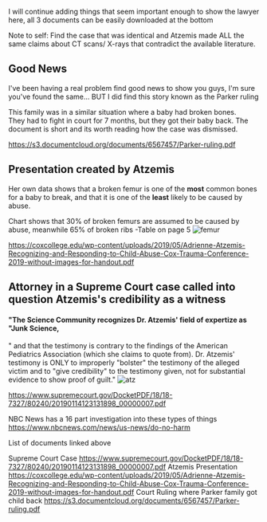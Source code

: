 I will continue adding things that seem important enough to show the lawyer here, all 3 documents can be easily downloaded at the bottom


Note to self:  Find the case that was identical and Atzemis made ALL the same claims about CT scans/ X-rays that contradict the available literature.
## Good News

I've been having a real problem find good news to show you guys, I'm sure you've found the same... 
BUT I did find this story known as the Parker ruling

This family was in a similar situation where a baby had broken bones.  
They had to fight in court for 7 months, but they got their baby back.  The document is short and its worth reading how the case was dismissed.  

https://s3.documentcloud.org/documents/6567457/Parker-ruling.pdf

## Presentation created by Atzemis ###

 Her own data shows that a broken femur is one of the **most** common bones for a baby to break, and that it is one of the **least** likely to be caused by abuse.  

 Chart shows that 30% of broken femurs are assumed to be caused by abuse, meanwhile 65% of broken ribs -Table on page 5
 ![femur](https://github.com/senorblasto/Family/assets/15737644/26cc5404-9836-496c-b9dd-fce6e6247f87)


https://coxcollege.edu/wp-content/uploads/2019/05/Adrienne-Atzemis-Recognizing-and-Responding-to-Child-Abuse-Cox-Trauma-Conference-2019-without-images-for-handout.pdf


## Attorney in a Supreme Court case called into question Atzemis's credibility as a witness

#### "The Science Community recognizes **Dr. Atzemis'** field of expertize as "Junk Science,
" and that the testimony is contrary to the findings of the American Pediatrics Association (which she claims to quote from). Dr. Atzemis' testimony is ONLY to improperly "bolster" the testimony of the alleged victim and
to "give credibility" to the testimony given, not for substantial evidence to show proof of guilt."
![atz](https://github.com/senorblasto/Family/assets/15737644/24f8aa3e-66e5-41a6-a8af-3619dccabf2e)

https://www.supremecourt.gov/DocketPDF/18/18-7327/80240/20190114123131898_00000007.pdf


NBC News has a 16 part investigation into these types of things 
https://www.nbcnews.com/news/us-news/do-no-harm


List of documents linked above

Supreme Court Case
https://www.supremecourt.gov/DocketPDF/18/18-7327/80240/20190114123131898_00000007.pdf
Atzemis Presentation
https://coxcollege.edu/wp-content/uploads/2019/05/Adrienne-Atzemis-Recognizing-and-Responding-to-Child-Abuse-Cox-Trauma-Conference-2019-without-images-for-handout.pdf
Court Ruling where Parker family got child back
https://s3.documentcloud.org/documents/6567457/Parker-ruling.pdf

